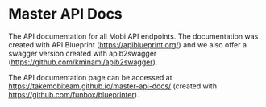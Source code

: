 # Master API Docs
The API documentation for all Mobi API endpoints. The documentation was created with API Blueprint (https://apiblueprint.org/) and we also offer a swagger version created with apib2swagger (https://github.com/kminami/apib2swagger).

The API documentation page can be accessed at https://takemobiteam.github.io/master-api-docs/ (created with https://github.com/funbox/blueprinter).
